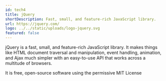 ```yaml
---
id: tech4
title: jQuery
shortDescription: Fast, small, and feature-rich JavaScript library.
url: https://jquery.com/
logo: ../../static/uploads/logo-jquery.svg
featured: false
---
```

jQuery is a fast, small, and feature-rich JavaScript library. It makes things like HTML document traversal and manipulation,
event handling, animation, and Ajax much simpler with an easy-to-use API that works across a multitude of browsers.

It is free, open-source software using the permissive MIT License